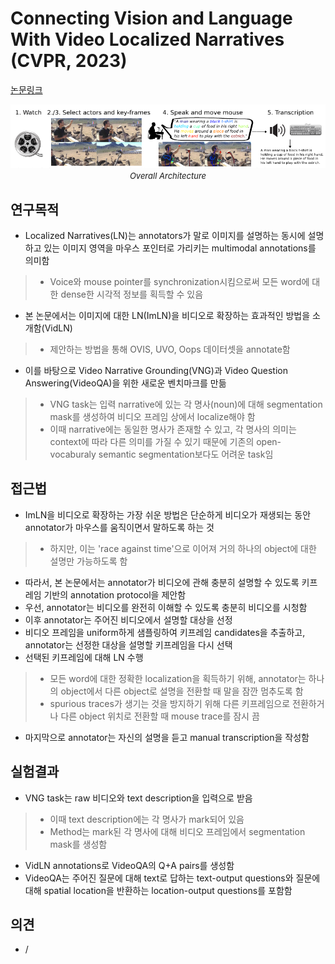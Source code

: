 # Connecting Vision and Language With Video Localized Narratives (CVPR, 2023)

[논문링크](https://openaccess.thecvf.com/content/CVPR2023/html/Voigtlaender_Connecting_Vision_and_Language_With_Video_Localized_Narratives_CVPR_2023_paper.html)

<p align="center">
    <img width="800" alt='fig1' src="../img/voigtlaender2023connecting.png?raw=true"></br>
    <em><font size=2>Overall Architecture</font></em>
</p>

## 연구목적
- Localized Narratives(LN)는 annotators가 말로 이미지를 설명하는 동시에 설명하고 있는 이미지 영역을 마우스 포인터로 가리키는 multimodal annotations를 의미함
> - Voice와 mouse pointer를 synchronization시킴으로써 모든 word에 대한 dense한 시각적 정보를 획득할 수 있음
- 본 논문에서는 이미지에 대한 LN(ImLN)을 비디오로 확장하는 효과적인 방법을 소개함(VidLN)
> - 제안하는 방법을 통해 OVIS, UVO, Oops 데이터셋을 annotate함
- 이를 바탕으로 Video Narrative Grounding(VNG)과 Video Question Answering(VideoQA)을 위한 새로운 벤치마크를 만듦
> - VNG task는 입력 narrative에 있는 각 명사(noun)에 대해 segmentation mask를 생성하여 비디오 프레임 상에서 localize해야 함
> - 이때 narrative에는 동일한 명사가 존재할 수 있고, 각 명사의 의미는 context에 따라 다른 의미를 가질 수 있기 때문에 기존의 open-vocaburaly semantic segmentation보다도 어려운 task임

## 접근법
- ImLN을 비디오로 확장하는 가장 쉬운 방법은 단순하게 비디오가 재생되는 동안 annotator가 마우스를 움직이면서 말하도록 하는 것
> - 하지만, 이는 'race against time'으로 이어져 거의 하나의 object에 대한 설명만 가능하도록 함
- 따라서, 본 논문에서는 annotator가 비디오에 관해 충분히 설명할 수 있도록 키프레임 기반의 annotation protocol을 제안함
- 우선, annotator는 비디오를 완전히 이해할 수 있도록 충분히 비디오를 시청함
- 이후 annotator는 주어진 비디오에서 설명할 대상을 선정
- 비디오 프레임을 uniform하게 샘플링하여 키프레임 candidates을 추출하고, annotator는 선정한 대상을 설명할 키프레임을 다시 선택
- 선택된 키프레임에 대해 LN 수행
> - 모든 word에 대한 정확한 localization을 획득하기 위해, annotator는 하나의 object에서 다른 object로 설명을 전환할 때 말을 잠깐 멈추도록 함
> - spurious traces가 생기는 것을 방지하기 위해 다른 키프레임으로 전환하거나 다른 object 위치로 전환할 때 mouse trace를 잠시 끔
- 마지막으로 annotator는 자신의 설명을 듣고 manual transcription을 작성함

## 실험결과
- VNG task는 raw 비디오와 text description을 입력으로 받음
> - 이때 text description에는 각 명사가 mark되어 있음
> - Method는 mark된 각 명사에 대해 비디오 프레임에서 segmentation mask를 생성함
- VidLN annotations로 VideoQA의 Q+A pairs를 생성함
- VideoQA는 주어진 질문에 대해 text로 답하는 text-output questions와 질문에 대해 spatial location을 반환하는 location-output questions를 포함함

## 의견
- /